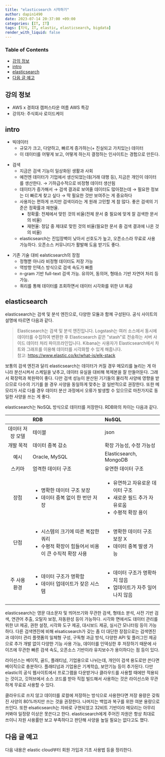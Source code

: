 ```yaml
---
title: "elasticsearch 시작하기"
author: dapin1490
date: 2023-07-14 20:37:00 +09:00
categories: [IT, IT]
tags: [지식, IT, elastic, elasticsearch, bigdata]
render_with_liquid: false
---
```


### Table of Contents
- [강의 정보](#강의-정보)
- [intro](#intro)
- [elasticsearch](#elasticsearch)
- [다음 글 예고](#다음-글-예고)

## 강의 정보
* AWS x 경희대 캠퍼스타운 여름 AWS 특강
* 강의자: 주식회사 로이드케이

## intro
* 빅데이터
    * 규모가 크고, 다양하고, 빠르게 증가하는(+ 진실되고 가치있는) 데이터
    * 이 데이터를 어떻게 보고, 어떻게 하는지 결정하는 인사이트는 경험으로 만든다.

<!-- -->

* 검색
    * 지금은 검색 기능이 일상화된 생활과 사회
    * 예전엔 데이터가 기업에서 생산되었는데(거래 대행 등), 지금은 개인이 데이터를 생산한다. → 기하급수적으로 비정형 데이터 생산됨
    * 데이터가 증가해서 → 검색 결과로 보여줄 데이터도 많아졌는데 → 필요한 정보는 더 빠르게 찾고 싶다 → 딱 필요한 것만 보여주는 게 중요하다
    * 사용자는 편하게 쓰지만 검색이라는 게 원래 고민할 게 참 많다. 좋은 검색의 기준은 정확률과 재현율.
        * 정확률: 전체에서 맞힌 것의 비율(전체 문서 중 필요에 맞게 잘 검색한 문서의 비율)
        * 재현율: 정답 중 제대로 맞힌 것의 비율(필요한 문서 중 검색 결과에 나온 것의 비율)
    * elasticsearch는 진입장벽이 낮아서 선호도가 높고, 오픈소스라 무료로 사용 가능하다. 오픈소스 커뮤니티가 활발해 도움 받기도 좋다.

<!-- -->

* 기존 기술 대비 ealsticsearch의 장점
    * 정형뿐 아니라 비정형 데이터도 저장 가능
    * 역방향 인덱스 방식으로 검색 속도가 빠름
    * n-gram 기반 full-text 검색 가능. 유의어, 동의어, 형태소 기반 자연어 처리 등 가능.
    * 쿼리를 통해 데이터를 조회하면서 데이터 시각화를 위한 UI 제공

## elasticsearch
elasticsearch는 검색 및 분석 엔진으로, 다양한 모듈과 함께 구성된다. 공식 사이트의 설명에 따르면 다음과 같다.

> Elasticsearch는 검색 및 분석 엔진입니다. Logstash는 여러 소스에서 동시에 데이터를 수집하여 변환한 후 Elasticsearch 같은 "stash"로 전송하는 서버 사이드 데이터 처리 파이프라인입니다. Kibana는 사용자가 Elasticsearch에서 차트와 그래프를 이용해 데이터를 시각화할 수 있게 해줍니다.  
> 참고: https://www.elastic.co/kr/what-is/elk-stack

보통의 검색 엔진과 달리 elasticsearch는 데이터가 커질 경우 메모리를 늘리는 게 아니라 분산시켜서 스케일을 낮추고, 데이터 유실을 대비해 복제본을 잘 만들어둔다. 그래서 확장력과 복원력이 좋다. 다만 검색 성능이 분산된 기기들의 물리적 사양에 영향을 받으므로 다수의 기기를 쓸 경우 사양을 동일하게 맞추는 걸 일반적으로 권장한다. 또한 메모리가 서로 다를 경우 데이터 분산 과정에서 오류가 발생할 수 있으므로 마찬가지로 동일한 사양을 쓰는 게 좋다.

elasticsearch는 NoSQL 방식으로 데이터를 저장한다. RDB와의 차이는 다음과 같다.

| | RDB | NoSQL |
| :-: | :-- | :-- |
| 데이터 저장 모델 | 테이블 | json |
| 개발 목적 | 데이터 중복 감소 | 확장 가능성, 수정 가능성 |
| 예시 | Oracle, MySQL | Elasticsearch, MongoDB |
| 스키마 | 엄격한 데이터 구조 | 유연한 데이터 구조 |
| 장점 | <ul><li>명확한 데이터 구조 보장</li><li>데이터 중복 없이 한 번만 저장</li></ul> | <ul><li>유연하고 자유로운 데이터 구조</li><li>새로운 필드 추가 자유로움</li><li>수평적 확장 용이</li></ul> |
| 단점 | <ul><li>시스템의 크기에 따른 복잡한 쿼리</li><li>수평적 확장이 힘들어서 비용이 큰 수직적 확장 사용</li></ul> | <ul><li>명확한 데이터 구조 보장 X</li><li>데이터 중복 발생 가능</li></ul> |
| 주 사용 환경 | <ul><li>데이터 구조가 명확함</li><li>데이터 업데이트가 잦은 시스템</li></ul> | <ul><li>데이터 구조가 명확하지 않음</li><li>업데이트가 자주 일어나지 않음</li></ul> |

elasticsearch는 영문 대소문자 및 띄어쓰기와 무관한 검색, 형태소 분석, 사전 기반 검색, 연관어 추출, 오탈자 보정, 자동완성 등이 가능하다. 시각화 면에서도 데이터 관리를 위한 UI 제공, 권한 설정, 시각화 도구 제공, 대시보드 제공, 실시간 모니터링 등이 가능하다. 다른 검색엔진에 비해 elsaticsearch가 갖는 좀 더 대단한 장점으로는 검색엔진과 데이터 관리 플랫폼의 일체형 구성, 구독형 과금 방식, 다양한 API 및 플러그인 제공으로 추가 개발 없이 다양한 기능 사용 가능, 데이터를 인덱싱한 후 저장하기 때문에 사이즈에 무관한 빠른 검색 속도, 오픈소스 기반이라 유지보수가 용이하다는 점 등이 있다.

라이선스는 베이직, 골드, 플래티넘, 기업용으로 나뉘는데, 개인이 검색 용도로만 쓴다면 베이직으로 충분하다. 플래티넘과 기업용은 기계학습, 보안기능 등이 추가된다. 다만 elastic의 공식 웹사이트에서 프로그램을 다운받거나 클라우드를 사용할 때에만 적용되는 것이고, 깃허브에서 소스 코드를 받아 직접 빌드해서 사용하는 것은 라이선스와 무관하게 무료로 사용할 수 있다.

클라우드로 쓰지 않고 데이터를 로컬에 저장하는 방식으로 사용한다면 저장 용량은 갖춰진 사양의 80%까지만 쓰는 것을 권장한다. 나머지는 백업과 복구를 위한 여분 용량으로 쓰인다. 또한 elsaticsearch는 자바로 구현되었고 32비트 기반이라 메모리는 아무리 커봐야 일정량 이상은 못쓴다고 한다. elasticsearch에게 주어진 자원은 항상 최대로 쓰이니 자원 사용률만 보고 부족하다고 판단해 사양을 높일 필요는 없다고도 했다.

## 다음 글 예고
다음 내용은 elastic cloud부터 회원 가입과 기초 사용법 등을 정리한다.